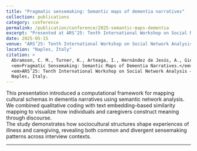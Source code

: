 ```yaml
---
title: "Pragmatic sensemaking: Semantic maps of dementia narratives"
collection: publications
category: conference
permalink: /publication/conference/2025-semantic-maps-dementia
excerpt: "Presented at ARS’25: Tenth International Workshop on Social Network Analysis — Networks in Culture, Culture in Networks. Naples, Italy."
date: 2025-05-15
venue: "ARS’25: Tenth International Workshop on Social Network Analysis — Networks in Culture, Culture in Networks"
location: "Naples, Italy"
citation: >
  Abramson, C. M., Turner, K., Arteaga, I., Hernández de Jesús, A., Ginn, B., <strong>Nian, Y.</strong>, & Dohan, D. (2025).
  <em>Pragmatic Sensemaking: Semantic Maps of Dementia Narratives.</em>
  <em>ARS’25: Tenth International Workshop on Social Network Analysis — Networks in Culture, Culture in Networks.</em>
  Naples, Italy.
---
```


This presentation introduced a computational framework for mapping cultural schemas in dementia narratives using semantic network analysis.  
We combined qualitative coding with text embedding–based similarity mapping to visualize how individuals and caregivers construct meaning through discourse.  
The study demonstrates how sociocultural structures shape experiences of illness and caregiving, revealing both common and divergent sensemaking patterns across interview contexts.

---
